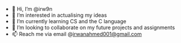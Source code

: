 - 👋 Hi, I’m @irw9n
- 👀 I’m interested in actualising my ideas
- 🌱 I’m currently learning CS and the C language
- 💞️ I’m looking to collaborate on my future projects and assignments
- 📫 Reach me via email @irwanahmed001@gmail.com

<!---
irw9n/irw9n is a ✨ special ✨ repository because its `README.md` (this file) appears on your GitHub profile.
You can click the Preview link to take a look at your changes.
--->
